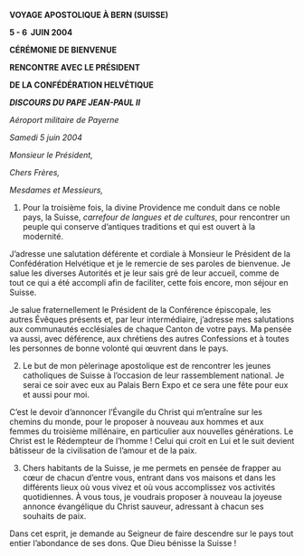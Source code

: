 **VOYAGE APOSTOLIQUE À BERN (SUISSE)**

**5 - 6  JUIN 2004**

**CÉRÉMONIE DE BIENVENUE**

**RENCONTRE AVEC LE PRÉSIDENT**

**DE LA CONFÉDÉRATION HELVÉTIQUE**

***DISCOURS DU PAPE JEAN-PAUL II***

*Aéroport militaire de Payerne*

*Samedi 5 juin 2004*

*Monsieur le Président,*

*Chers Frères,*

*Mesdames et Messieurs,*

1. Pour la troisième fois, la divine Providence me conduit dans ce noble pays, la Suisse, *carrefour de langues et de cultures*, pour rencontrer un peuple qui conserve d’antiques traditions et qui est ouvert à la modernité.

J’adresse une salutation déférente et cordiale à Monsieur le Président de la Confédération Helvétique et je le remercie de ses paroles de bienvenue. Je salue les diverses Autorités et je leur sais gré de leur accueil, comme de tout ce qui a été accompli afin de faciliter, cette fois encore, mon séjour en Suisse.

Je salue fraternellement le Président de la Conférence épiscopale, les autres Évêques présents et, par leur intermédiaire, j’adresse mes salutations aux communautés ecclésiales de chaque Canton de votre pays. Ma pensée va aussi, avec déférence, aux chrétiens des autres Confessions et à toutes les personnes de bonne volonté qui œuvrent dans le pays.

2. Le but de mon pèlerinage apostolique est de rencontrer les jeunes catholiques de Suisse à l’occasion de leur rassemblement national. Je serai ce soir avec eux au Palais Bern Expo et ce sera une fête pour eux et aussi pour moi.

C’est le devoir d’annoncer l’Évangile du Christ qui m’entraîne sur les chemins du monde, pour le proposer à nouveau aux hommes et aux femmes du troisième millénaire, en particulier aux nouvelles générations. Le Christ est le Rédempteur de l’homme ! Celui qui croit en Lui et le suit devient bâtisseur de la civilisation de l’amour et de la paix.

3. Chers habitants de la Suisse, je me permets en pensée de frapper au cœur de chacun d’entre vous, entrant dans vos maisons et dans les différents lieux où vous vivez et où vous accomplissez vos activités quotidiennes. À vous tous, je voudrais proposer à nouveau la joyeuse annonce évangélique du Christ sauveur, adressant à chacun ses souhaits de paix.

Dans cet esprit, je demande au Seigneur de faire descendre sur le pays tout entier l’abondance de ses dons. Que Dieu bénisse la Suisse !